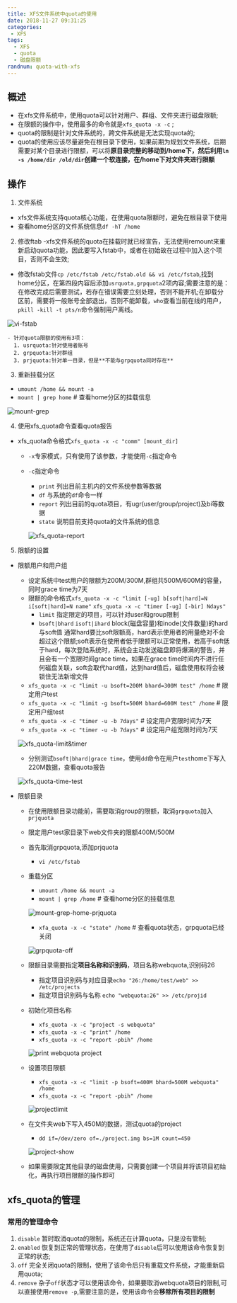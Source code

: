 ```yaml
---
title: XFS文件系统中quota的使用
date: 2018-11-27 09:31:25
categories: 
 - XFS
tags:
  - XFS
  - quota
  - 磁盘限额
randnum: quota-with-xfs
---
```


## 概述

- 在xfs文件系统中，使用quota可以针对用户、群组、文件夹进行磁盘限额;
- 在限额的操作中，使用最多的命令就是`xfs_quota -x -c` ;
- quota的限制是针对文件系统的，跨文件系统是无法实现quota的;
- quota的使用应该尽量避免在根目录下使用，如果前期为规划文件系统，后期需要对某个目录进行限额，可以将**原目录完整的移动到/home下，然后利用`ln -s /home/dir /old/dir`创建一个软连接，在/home下对文件夹进行限额**

## 操作

1. 文件系统
  - xfs文件系统支持quota核心功能，在使用quota限额时，避免在根目录下使用
  - 查看home分区的文件系统信息`df -hT /home`
  
2. 修改ftab
  -xfs文件系统的quota在挂载时就已经宣告，无法使用remount来重新启动quota功能，因此要写入fstab中，或者在初始故在过程中加入这个项目，否则不会生效;
  - 修改fstab文件`cp /etc/fstab /etc/fstab.old && vi /etc/fstab`,找到home分区，在第四段内容后添加`usrquota,grpquota`2项内容;需要注意的是：在修改完成后需要测试，若存在错误需要立刻处理，否则不能开机;在卸载分区前，需要将一般账号全部退出，否则不能卸载，`who`查看当前在线的用户，`pkill -kill -t pts/n`命令强制用户离线。
  
<!--more-->
  
  ![vi-fstab](https://s1.ax1x.com/2018/11/26/FAVyan.png)
  
    - 针对quota限额的使用有3项：
      1. usrquota:针对使用者账号
      2. grpquota:针对群组
      3. prjquota:针对单一目录，但是**不能与grpquota同时存在**
      
3. 重新挂载分区
  - `umount /home && mount -a`
  - `mount | grep home` \# 查看home分区的挂载信息
  
  ![mount-grep](https://s1.ax1x.com/2018/11/26/FAVgP0.png)
  
4. 使用xfs_quota命令查看quota报告
  - xfs_quota命令格式`xfs_quota -x -c "comm" [mount_dir]`
    - `-x`专家模式，只有使用了该参数，才能使用`-c`指定命令
    - `-c`指定命令
      - `print` 列出目前主机内的文件系统参数等数据
      - `df` 与系统的`df`命令一样
      - `report` 列出目前的quota项目，有ugr(user/group/project)及bi等数据
      - `state` 说明目前支持quota的文件系统的信息
      
      ![xfs_quota-report](https://s1.ax1x.com/2018/11/26/FAV4r4.png)
      
5. 限额的设置
- 限额用户和用户组
  - 设定系统中test用户的限额为200M/300M,群组共500M/600M的容量，同时grace time为7天
  - 限额的命令格式`xfs_quota -x -c "limit [-ug] b[soft|hard]=N i[soft|hard]=N name"` `xfs_quota -x -c "timer [-ug] [-bir] Ndays"`
    - `limit` 指定限定的项目，可以针对user和group限制
    - `bsoft|bhard` `isoft|ihard` block(磁盘容量)和inode(文件数量)的hard与soft值 通常hard要比soft限额高，hard表示使用者的用量绝对不会超过这个限额;soft表示在使用者低于限额可以正常使用，若高于soft低于hard，每次登陆系统时，系统会主动发送磁盘即将爆满的警告，并且会有一个宽限时间grace time，如果在grace time时间内不进行任何磁盘关联，soft会取代hard值，达到hard值后，磁盘使用权将会被锁住无法新增文件
  - `xfs_quota -x -c "limit -u bsoft=200M bhard=300M test" /home` \# 限定用户test
  - `xfs_quota -x -c "limit -g bsoft=500M bhard=600M test" /home` \# 限定用户组test
  - `xfs_quota -x -c "timer -u -b 7days"` \# 设定用户宽限时间为7天
  - `xfs_quota -x -c "timer -u -b 7days"` \# 设定用户组宽限时间为7天
  
  ![xfs_quota-limit&timer](https://s1.ax1x.com/2018/11/26/FAtz3F.png)
  
  - 分别测试`bsoft|bhard|grace time`，使用`dd`命令在用户`test`home下写入220M数据，查看quota报告
  
  ![xfs_quota-time-test](https://s1.ax1x.com/2018/11/26/FANiH1.png)
  
- 限额目录
  - 在使用限额目录功能前，需要取消group的限额，取消`grpquota`加入`prjquota`
  - 限定用户test家目录下web文件夹的限额400M/500M
  - 首先取消grpquota,添加prjquota
    - `vi /etc/fstab`
  - 重载分区
    - `umount /home && mount -a`
    - `mount | grep /home` \# 查看home分区的挂载信息
    
    ![mount-grep-home-prjquota](https://s1.ax1x.com/2018/11/26/FABbxf.png)
    
    - `xfa_quota -x -c "state" /home` \# 查看quota状态，grpquota已经关闭
    
    ![grpquota-off](https://s1.ax1x.com/2018/11/26/FADALF.png)
    
  - 限额目录需要指定**项目名称和识别码**，项目名称webquota,识别码26
    - 指定项目识别码与对应目录`echo "26:/home/test/web" >> /etc/projects`
    - 指定项目识别码与名称 `echo "webquota:26" >> /etc/projid`
  - 初始化项目名称
    - `xfs_quota -x -c "project -s webquota"`
    - `xfs_quota -x -c "print" /home`
    - `xfs_quota -x -c "report -pbih" /home`
    
    ![print webquota project](https://s1.ax1x.com/2018/11/26/FADTw4.png)
  
  - 设置项目限额
    - `xfs_quota -x -c "limit -p bsoft=400M bhard=500M webquota" /home`
    - `xfs_quota -x -c "report -pbih" /home`
    
    ![projectlimit](https://s1.ax1x.com/2018/11/26/FADXSx.png)
    
  - 在文件夹web下写入450M的数据，测试quota的project
    - `dd if=/dev/zero of=./project.img bs=1M count=450`
    
    ![project-show](https://s1.ax1x.com/2018/11/27/FEFTzD.png)
    
  - 如果需要限定其他目录的磁盘使用，只需要创建一个项目并将该项目初始化，再执行项目限额的操作即可
  
## xfs_quota的管理

### 常用的管理命令
 
   1. `disable` 暂时取消quota的限制，系统还在计算quota，只是没有管制;
   2. `enabled` 恢复到正常的管理状态，在使用了`disable`后可以使用该命令恢复到正常的状态;
   3. `off`     完全关闭quota的限制，使用了该命令后只有重载文件系统，才能重新启用quota;
   4. `remove`  杂子`off`状态才可以使用该命令，如果要取消webquota项目的限制,可以直接使用`remove -p`,需要注意的是，使用该命令会**移除所有项目的限制**
    
